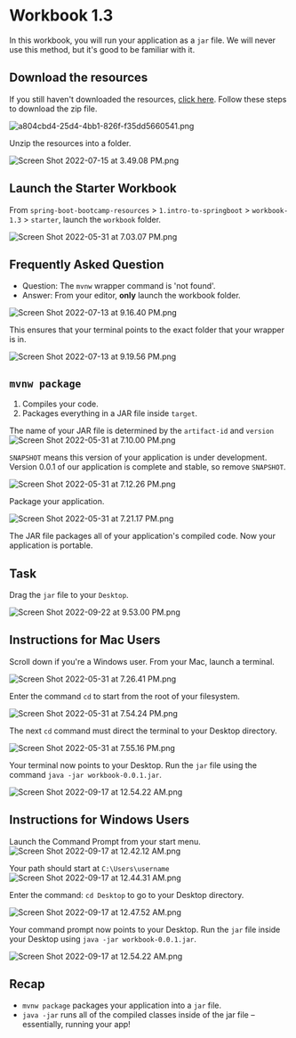 # Workbook 1.3
In this workbook, you will run your application as a `jar` file. We will never use this method, but it's good to be familiar with it.

## Download the resources

If you still haven't downloaded the resources, [click here](https://github.com/rslim087a/spring-boot-bootcamp-resources). Follow these steps to download the zip file.

![a804cbd4-25d4-4bb1-826f-f35dd5660541.png](https://firebasestorage.googleapis.com/v0/b/learnthepart-75aed.appspot.com/o/images%2F38bc17a1-4104-4f52-becc-d86cc9890199?alt=media&token=57373f86-7c4a-4e5d-ab6b-4dc19f2ab9d9)

Unzip the resources into a folder.

![Screen Shot 2022-07-15 at 3.49.08 PM.png](https://firebasestorage.googleapis.com/v0/b/learnthepart-75aed.appspot.com/o/images%2Fc615da57-d373-4eaa-ab8a-2378436d88bc?alt=media&token=5f01bcbd-e713-4d1b-8d69-c5ed75f46982)

## Launch the Starter Workbook

From `spring-boot-bootcamp-resources` > `1.intro-to-springboot` > `workbook-1.3` > `starter`, launch the `workbook` folder. 

![Screen Shot 2022-05-31 at 7.03.07 PM.png](https://firebasestorage.googleapis.com/v0/b/learnthepart-75aed.appspot.com/o/images%2F7372915d-2a61-442a-943d-c7534abf894f?alt=media&token=e1c13a54-f156-4d88-8ced-dfa390e9b4fd)

## Frequently Asked Question
- Question: The `mvnw` wrapper command is 'not found'.
- Answer: From your editor, **only** launch the workbook folder.

![Screen Shot 2022-07-13 at 9.16.40 PM.png](https://firebasestorage.googleapis.com/v0/b/learnthepart-75aed.appspot.com/o/images%2F8892f566-e070-413f-8c03-0985fa94ef45?alt=media&token=e8c3583b-4d98-4989-8897-d16d70d051b1)

This ensures that your terminal points to the exact folder that your wrapper is in.

![Screen Shot 2022-07-13 at 9.19.56 PM.png](https://firebasestorage.googleapis.com/v0/b/learnthepart-75aed.appspot.com/o/images%2F09bf444a-b53d-4cd2-b030-7d825e978b9a?alt=media&token=a1643aab-5e72-4545-817c-b8f01b4bea6e)


## `mvnw package`
1. Compiles your code.
2. Packages everything in a JAR file inside `target`.

The name of your JAR file is determined by the `artifact-id` and `version` 
![Screen Shot 2022-05-31 at 7.10.00 PM.png](https://firebasestorage.googleapis.com/v0/b/learnthepart-75aed.appspot.com/o/images%2F9b9a2ccd-ebcc-4dba-a1d3-ff4341e3af2e?alt=media&token=77afa40b-5f08-4cdb-9f2a-c8d8d14afa05)

`SNAPSHOT` means this version of your application is under development. Version 0.0.1 of our application is complete and stable, so remove `SNAPSHOT`.

![Screen Shot 2022-05-31 at 7.12.26 PM.png](https://firebasestorage.googleapis.com/v0/b/learnthepart-75aed.appspot.com/o/images%2F568391ab-5911-4ad4-aff9-1ea191eb8ca4?alt=media&token=23853c42-c10b-4374-9cb8-ca26d94b4c92)

Package your application.

![Screen Shot 2022-05-31 at 7.21.17 PM.png](https://firebasestorage.googleapis.com/v0/b/learnthepart-75aed.appspot.com/o/images%2Fdb24f7fe-6c61-4c8f-81c8-70d629678b14?alt=media&token=0b99a548-e24f-4318-801b-04da23cb8df3)

The JAR file packages all of your application's compiled code. Now your application is portable. 

## Task 

Drag the `jar` file to your `Desktop`.

![Screen Shot 2022-09-22 at 9.53.00 PM.png](https://firebasestorage.googleapis.com/v0/b/learnthepart-75aed.appspot.com/o/images%2F70629877-8945-4bd9-9357-68d18bfb4ca1?alt=media&token=cbc020c8-5454-40e1-9400-2902651a7352)

## **Instructions for Mac Users**
Scroll down if you're a Windows user. From your Mac, launch a terminal.

![Screen Shot 2022-05-31 at 7.26.41 PM.png](https://firebasestorage.googleapis.com/v0/b/learnthepart-75aed.appspot.com/o/images%2F6189314e-39c3-474c-a9ca-78817409b396?alt=media&token=a2cb71e1-bf2d-44bf-bf09-c7d238d69596)

Enter the command `cd` to start from the root of your filesystem.

![Screen Shot 2022-05-31 at 7.54.24 PM.png](https://firebasestorage.googleapis.com/v0/b/learnthepart-75aed.appspot.com/o/images%2Ff3816c95-caa7-4106-8c11-332814c3d0a5?alt=media&token=62d16ac8-a155-4f0c-b40c-d4c0031164f4)

The next `cd` command must direct the terminal to your Desktop directory.

![Screen Shot 2022-05-31 at 7.55.16 PM.png](https://firebasestorage.googleapis.com/v0/b/learnthepart-75aed.appspot.com/o/images%2F47dc93f5-4029-4600-9394-30bcbfc09e63?alt=media&token=739d26fb-4db8-4740-bfa4-985da2d1f5eb)

Your terminal now points to your Desktop. Run the `jar` file using the command `java -jar workbook-0.0.1.jar`.

![Screen Shot 2022-09-17 at 12.54.22 AM.png](https://firebasestorage.googleapis.com/v0/b/learnthepart-75aed.appspot.com/o/images%2F363774ef-a98e-42d6-8388-9be3e4c5890d?alt=media&token=75ab92a0-9af2-4a07-a876-82f5ce03650a)

## **Instructions for Windows Users**
Launch the Command Prompt from your start menu.
![Screen Shot 2022-09-17 at 12.42.12 AM.png](https://firebasestorage.googleapis.com/v0/b/learnthepart-75aed.appspot.com/o/images%2F32d10a4b-ae6b-40b2-a57c-74553c87cf55?alt=media&token=ee5a8ad4-a43c-4835-bb1a-0e4b608f28ac)

Your path should start at `C:\Users\username`
![Screen Shot 2022-09-17 at 12.44.31 AM.png](https://firebasestorage.googleapis.com/v0/b/learnthepart-75aed.appspot.com/o/images%2F31d61a00-6d48-48ad-8ed2-89d4f6bd6c8f?alt=media&token=534b2309-dee5-4fba-9a07-830193ae53ee)

Enter the command: `cd Desktop` to go to your Desktop directory.

![Screen Shot 2022-09-17 at 12.47.52 AM.png](https://firebasestorage.googleapis.com/v0/b/learnthepart-75aed.appspot.com/o/images%2Fc9683bbd-99dd-43d0-8af2-408aa91eb860?alt=media&token=ccd97225-e41d-4a82-b29c-6712bbdbbf6a)

Your command prompt now points to your Desktop. Run the `jar` file inside your Desktop using `java -jar workbook-0.0.1.jar`.

![Screen Shot 2022-09-17 at 12.54.22 AM.png](https://firebasestorage.googleapis.com/v0/b/learnthepart-75aed.appspot.com/o/images%2Fd4961681-7242-4f05-9f5e-ae828ddebdc3?alt=media&token=4c415578-350a-499d-a297-837b29aa75cf)

## Recap
- `mvnw package` packages your application into a `jar` file.
- `java -jar` runs all of the compiled classes inside of the jar file – essentially, running your app!
